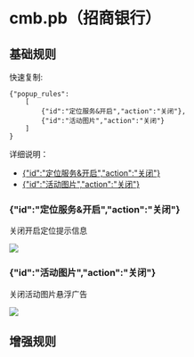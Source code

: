 # cmb.pb（招商银行）

## 基础规则

快速复制:
```
{"popup_rules":
    [
        {"id":"定位服务&开启","action":"关闭"},
        {"id":"活动图片","action":"关闭"}
    ]
}
```
详细说明：
- [{"id":"定位服务&开启","action":"关闭"}](#id定位服务开启action关闭)
- [{"id":"活动图片","action":"关闭"}](#id活动图片action关闭)

### {"id":"定位服务&开启","action":"关闭"}
关闭开启定位提示信息

![](./assets/开启定位提示信息.jpg)

### {"id":"活动图片","action":"关闭"}
关闭活动图片悬浮广告

![](./assets/活动图片悬浮广告.jpg)

## 增强规则
